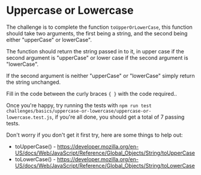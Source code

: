 # Uppercase or Lowercase

The challenge is to complete the function `toUpperOrLowerCase`, this function should take two arguments, the first being a string, and the second being either "upperCase" or lowerCase".

The function should return the string passed in to it, in upper case if the second argument is "upperCase" or lower case if the second argument is "lowerCase". 

If the second argument is neither "upperCase" or "lowerCase" simply return the string unchanged.

Fill in the code between the curly braces `{ }` with the code required..

Once you're happy, try running the tests with `npm run test challenges/basics/uppercase-or-lowercase/uppercase-or-lowercase.test.js`, if you're all done, you should get a total of 7 passing tests.

Don't worry if you don't get it first try, here are some things to help out:

* toUpperCase() - https://developer.mozilla.org/en-US/docs/Web/JavaScript/Reference/Global_Objects/String/toUpperCase
* toLowerCase() - https://developer.mozilla.org/en-US/docs/Web/JavaScript/Reference/Global_Objects/String/toLowerCase
